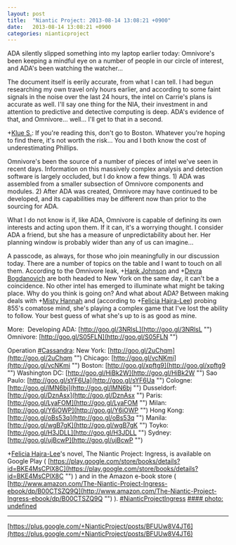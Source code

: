 ```yaml
---
layout: post
title:  "Niantic Project: 2013-08-14 13:08:21 +0900"
date:   2013-08-14 13:08:21 +0900
categories: nianticproject
---
```

ADA silently slipped something into my laptop earlier today: Omnivore's been keeping a mindful eye on a number of people in our circle of interest, and ADA's been watching the watcher...

The document itself is eerily accurate, from what I can tell. I had begun researching my own travel only hours earlier, and according to some faint signals in the noise over the last 24 hours, the intel on Carrie's plans is accurate as well. I'll say one thing for the NIA, their investment in and attention to predictive and detective computing is deep. ADA's evidence of that, and Omnivore... well... I'll get to that in a second.

+[Klue S.](https://plus.google.com/110350977702120778591 ""): If you're reading this, don't go to Boston. Whatever you're hoping to find there, it's not worth the risk... You and I both know the cost of underestimating Phillips. 

Omnivore's been the source of a number of pieces of intel we've seen in recent days. Information on this massively complex analysis and detection software is largely occluded, but I do know a few things. 1) ADA was assembled from a smaller subsection of Omnivore components and modules. 2) After ADA was created, Omnivore may have continued to be developed, and its capabilities may be different now than prior to the sourcing for ADA.

What I do not know is if, like ADA, Omnivore is capable of defining its own interests and acting upon them. If it can, it's a worrying thought. I consider ADA a friend, but she has a measure of unpredictability about her. Her planning window is probably wider than any of us can imagine...

A passcode, as always, for those who join meaningfully in our discussion today. There are a number of topics on the table and I want to touch on all them. According to the Omnivore leak, +[Hank Johnson](https://plus.google.com/117792105926525258257 "") and +[Devra Bogdanovich](https://plus.google.com/102598577258553073047 "") are both headed to New York on the same day, it can't be a coincidence. No other intel has emerged to illuminate what might be taking place. Why do you think is going on? And what about ADA? Between making deals with +[Misty Hannah](https://plus.google.com/104253779462149704457 "") and (according to +[Felicia Hajra-Lee](https://plus.google.com/118344555717370644832 "")) probing 855's comatose mind, she's playing a complex game that I've lost the ability to follow. Your best guess of what she's up to is as good as mine.

More: 
Developing ADA: [http://goo.gl/3NRlsL](http://goo.gl/3NRlsL "")
Omnivore: [http://goo.gl/S05FLN](http://goo.gl/S05FLN "")

Operation [#Cassandra](https://plus.google.com/s/%23Cassandra ""):
New York: [http://goo.gl/2uChqm](http://goo.gl/2uChqm "")
Chicago: [http://goo.gl/vcNKmi](http://goo.gl/vcNKmi "")
Boston: [http://goo.gl/xpftg9](http://goo.gl/xpftg9 "")
Washington DC: [http://goo.gl/HiBk2W](http://goo.gl/HiBk2W "")
Sao Paulo: [http://goo.gl/sYF6Ua](http://goo.gl/sYF6Ua "")
Cologne: [http://goo.gl/lMN6bj](http://goo.gl/lMN6bj "")
Dusseldorf: [http://goo.gl/DznAsx](http://goo.gl/DznAsx "")
Paris: [http://goo.gl/LyaFOM](http://goo.gl/LyaFOM "")
Milan: [http://goo.gl/Y6iOWP](http://goo.gl/Y6iOWP "")
Hong Kong: [http://goo.gl/oBs53q](http://goo.gl/oBs53q "")
Manila: [http://goo.gl/wgB7gK](http://goo.gl/wgB7gK "")
Toyko: [http://goo.gl/H3JDLL](http://goo.gl/H3JDLL "")
Sydney: [http://goo.gl/ujBcwP](http://goo.gl/ujBcwP "")

+[Felicia Hajra-Lee](https://plus.google.com/118344555717370644832 "")'s novel, The Niantic Project: Ingress, is available on Google Play ( [https://play.google.com/store/books/details?id=BKE4MsCPlX8C](https://play.google.com/store/books/details?id=BKE4MsCPlX8C "") ) and in the Amazon e-book store ( [http://www.amazon.com/The-Niantic-Project-Ingress-ebook/dp/B00CTSZQ9Q](http://www.amazon.com/The-Niantic-Project-Ingress-ebook/dp/B00CTSZQ9Q "") ). [#NianticProjectIngress](https://plus.google.com/s/%23NianticProjectIngress "")
[#### photo: undefined](https://lh6.googleusercontent.com/-U0RFB6eyifs/UgsAHrLnAiI/AAAAAAAAKLw/dNEALjvfC00/poi.png "")
- - -
[https://plus.google.com/+NianticProject/posts/BFUUw8V4JT6](https://plus.google.com/+NianticProject/posts/BFUUw8V4JT6)
